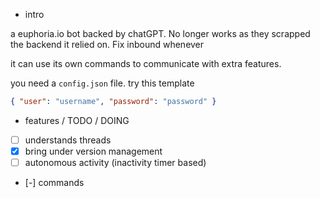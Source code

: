 * intro

a euphoria.io bot backed by chatGPT. No longer works as they scrapped the backend it relied on. Fix inbound whenever

it can use its own commands to communicate with extra features.


you need a `config.json` file. try this template

```JSON
{ "user": "username", "password": "password" }
```


* features / TODO / DOING
- [ ] understands threads
- [X] bring under version management
- [ ] autonomous activity (inactivity timer based)
- [-] commands
